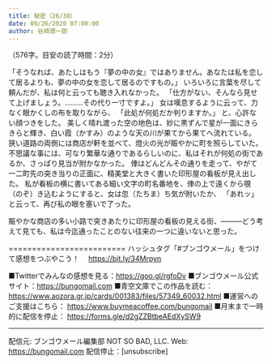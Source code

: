 ```yaml
---
title: 秘密（26/30）
date: 09/26/2020 07:00:00
author: 谷崎潤一郎
---
```


（576字。目安の読了時間：2分）

「そうなれば、あたしはもう『夢の中の女』ではありません。あなたは私を恋して居るよりも、夢の中の女を恋して居るのですもの。」
いろいろに言葉を尽して頼んだが、私は何と云っても聴き入れなかった。
「仕方がない、そんなら見せて上げましょう。………その代り一寸ですよ。」
女は嘆息するように云って、力なく眼かくしの布を取りながら、
「此処が何処だか判りますか。」
と、心許ない顔つきをした。
美しく晴れ渡った空の地色は、妙に黒ずんで星が一面にきらきらと輝き、白い霞（かすみ）のような天の川が果てから果てへ流れている。
狭い道路の両側には商店が軒を並べて、燈火の光が賑やかに町を照らしていた。
不思議な事には、可なり繁華な通りであるらしいのに、私はそれが何処の街であるか、さっぱり見当が附かなかった。
俥はどんどんその通りを走って、やがて一二町先の突き当りの正面に、精美堂と大きく書いた印形屋の看板が見え出した。
私が看板の横に書いてある細い文字の町名番地を、俥の上で遠くから覗（のぞ）き込むようにすると、女は忽（たちま）ち気が附いたか、
「あれッ」
と云って、再び私の眼を塞いで了った。


賑やかな商店の多い小路で突きあたりに印形屋の看板の見える街、―――どう考えて見ても、私は今迄通ったことのない往来の一つに違いないと思った。

=========================
ハッシュタグ「#ブンゴウメール」をつけて感想をつぶやこう！　
https://bit.ly/34Mrpyn

■Twitterでみんなの感想を見る：https://goo.gl/rgfoDv
■ブンゴウメール公式サイト：https://bungomail.com
■青空文庫でこの作品を読む：https://www.aozora.gr.jp/cards/001383/files/57349_60032.html
■運営へのご支援はこちら： https://www.buymeacoffee.com/bungomail
■月末まで一時的に配信を停止： https://forms.gle/d2gZZBtbeAEdXySW9

-------
配信元: ブンゴウメール編集部
NOT SO BAD, LLC.
Web: https://bungomail.com
配信停止：[unsubscribe]

